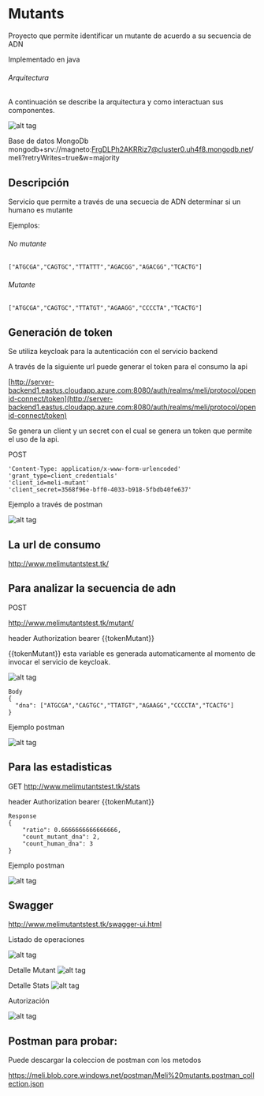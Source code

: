 # Mutants

Proyecto que permite identificar un mutante de acuerdo a su secuencia de ADN

Implementado en java 

###### Arquitectura
A continuación se describe la arquitectura y como interactuan sus componentes.

![alt tag](https://meli.blob.core.windows.net/images/mutantes.png)

Base de datos MongoDb
mongodb+srv://magneto:FrgDLPh2AKRRiz7@cluster0.uh4f8.mongodb.net/meli?retryWrites=true&w=majority

## Descripción
Servicio que permite a través de una secuecia de ADN determinar si un humano es mutante


Ejemplos:

###### No mutante
```
["ATGCGA","CAGTGC","TTATTT","AGACGG","AGACGG","TCACTG"]
```
###### Mutante
```
["ATGCGA","CAGTGC","TTATGT","AGAAGG","CCCCTA","TCACTG"]
```
## Generación de token

Se utiliza keycloak para la autenticación con el servicio backend

A través de la siguiente url puede generar el token para el consumo la api

[http://server-backend1.eastus.cloudapp.azure.com:8080/auth/realms/meli/protocol/openid-connect/token](http://server-backend1.eastus.cloudapp.azure.com:8080/auth/realms/meli/protocol/openid-connect/token)

Se genera un client y un secret con el cual se genera un token que permite el uso de la api.

POST
```
'Content-Type: application/x-www-form-urlencoded'
'grant_type=client_credentials'
'client_id=meli-mutant'
'client_secret=3568f96e-bff0-4033-b918-5fbdb40fe637'
```

Ejemplo a través de postman

![alt tag](https://meli.blob.core.windows.net/images/get%20token.png)

## La url de consumo

http://www.melimutantstest.tk/

## Para analizar la secuencia de adn

POST 

http://www.melimutantstest.tk/mutant/

header Authorization bearer  {{tokenMutant}} 

{{tokenMutant}} esta variable es generada automaticamente al momento de invocar el servicio de keycloak.

![alt tag](https://meli.blob.core.windows.net/images/posregdna.png)

```
Body
{
  "dna": ["ATGCGA","CAGTGC","TTATGT","AGAAGG","CCCCTA","TCACTG"]
}
```
Ejemplo postman

![alt tag](https://meli.blob.core.windows.net/images/regdna.png)

## Para las estadisticas

GET
http://www.melimutantstest.tk/stats

header Authorization bearer  {{tokenMutant}}

```
Response
{
    "ratio": 0.6666666666666666,
    "count_mutant_dna": 2,
    "count_human_dna": 3
}
```
Ejemplo postman

![alt tag](https://meli.blob.core.windows.net/images/consultar.png)

## Swagger
http://www.melimutantstest.tk/swagger-ui.html

Listado de operaciones

![alt tag](https://meli.blob.core.windows.net/images/swagger1.png)

Detalle Mutant
![alt tag](https://meli.blob.core.windows.net/images/swagger2.png)

Detalle Stats
![alt tag](https://meli.blob.core.windows.net/images/swagger3.png)

Autorización

![alt tag](https://meli.blob.core.windows.net/images/swagger4.png)

## Postman para probar:
Puede descargar la coleccion de postman con los metodos 

https://meli.blob.core.windows.net/postman/Meli%20mutants.postman_collection.json




